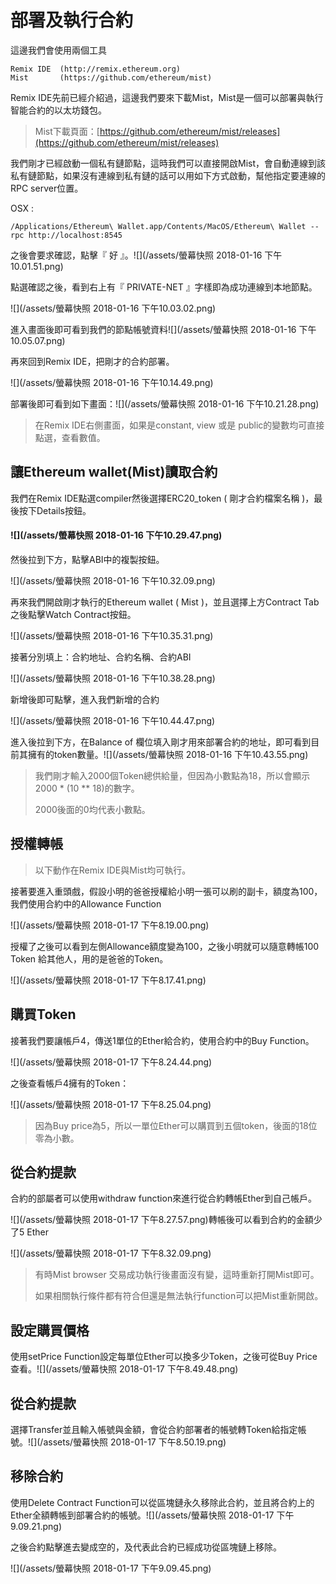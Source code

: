 # 部署及執行合約

這邊我們會使用兩個工具

```
Remix IDE  (http://remix.ethereum.org)
Mist       (https://github.com/ethereum/mist)
```

Remix IDE先前已經介紹過，這邊我們要來下載Mist，Mist是一個可以部署與執行智能合約的以太坊錢包。

> Mist下載頁面：[https://github.com/ethereum/mist/releases](https://github.com/ethereum/mist/releases)

我們剛才已經啟動一個私有鏈節點，這時我們可以直接開啟Mist，會自動連線到該私有鏈節點，如果沒有連線到私有鏈的話可以用如下方式啟動，幫他指定要連線的RPC server位置。

OSX :

```
/Applications/Ethereum\ Wallet.app/Contents/MacOS/Ethereum\ Wallet --rpc http://localhost:8545
```

之後會要求確認，點擊『 好 』。![](/assets/螢幕快照 2018-01-16 下午10.01.51.png)

點選確認之後，看到右上有『 PRIVATE-NET 』字樣即為成功連線到本地節點。

![](/assets/螢幕快照 2018-01-16 下午10.03.02.png)

進入畫面後即可看到我們的節點帳號資料![](/assets/螢幕快照 2018-01-16 下午10.05.07.png)

再來回到Remix IDE，把剛才的合約部署。

![](/assets/螢幕快照 2018-01-16 下午10.14.49.png)

部署後即可看到如下畫面：![](/assets/螢幕快照 2018-01-16 下午10.21.28.png)

> 在Remix IDE右側畫面，如果是constant, view 或是 public的變數均可直接點選，查看數值。

#### 

## 讓Ethereum wallet\(Mist\)讀取合約

我們在Remix IDE點選compiler然後選擇ERC20\_token \( 剛才合約檔案名稱 \)，最後按下Details按鈕。

#### ![](/assets/螢幕快照 2018-01-16 下午10.29.47.png)

然後拉到下方，點擊ABI中的複製按鈕。

![](/assets/螢幕快照 2018-01-16 下午10.32.09.png)

再來我們開啟剛才執行的Ethereum wallet \( Mist \)，並且選擇上方Contract Tab之後點擊Watch Contract按鈕。

![](/assets/螢幕快照 2018-01-16 下午10.35.31.png)

接著分別填上：合約地址、合約名稱、合約ABI

![](/assets/螢幕快照 2018-01-16 下午10.38.28.png)

新增後即可點擊，進入我們新增的合約

![](/assets/螢幕快照 2018-01-16 下午10.44.47.png)

進入後拉到下方，在Balance of 欄位填入剛才用來部署合約的地址，即可看到目前其擁有的token數量。![](/assets/螢幕快照 2018-01-16 下午10.43.55.png)

> 我們剛才輸入2000個Token總供給量，但因為小數點為18，所以會顯示2000 \* \(10 \*\* 18\)的數字。
>
> 2000後面的0均代表小數點。

## 授權轉帳

> 以下動作在Remix IDE與Mist均可執行。

接著要進入重頭戲，假設小明的爸爸授權給小明一張可以刷的副卡，額度為100，我們使用合約中的Allowance Function

![](/assets/螢幕快照 2018-01-17 下午8.19.00.png)

授權了之後可以看到左側Allowance額度變為100，之後小明就可以隨意轉帳100 Token 給其他人，用的是爸爸的Token。

![](/assets/螢幕快照 2018-01-17 下午8.17.41.png)

## 購買Token

接著我們要讓帳戶4，傳送1單位的Ether給合約，使用合約中的Buy  Function。

![](/assets/螢幕快照 2018-01-17 下午8.24.44.png)

之後查看帳戶4擁有的Token：

![](/assets/螢幕快照 2018-01-17 下午8.25.04.png)

> 因為Buy price為5，所以一單位Ether可以購買到五個token，後面的18位零為小數。

## 從合約提款

合約的部屬者可以使用withdraw function來進行從合約轉帳Ether到自己帳戶。

![](/assets/螢幕快照 2018-01-17 下午8.27.57.png)轉帳後可以看到合約的金額少了5 Ether

![](/assets/螢幕快照 2018-01-17 下午8.32.09.png)

> 有時Mist browser 交易成功執行後畫面沒有變，這時重新打開Mist即可。
>
> 如果相關執行條件都有符合但還是無法執行function可以把Mist重新開啟。

## 設定購買價格

使用setPrice Function設定每單位Ether可以換多少Token，之後可從Buy Price查看。![](/assets/螢幕快照 2018-01-17 下午8.49.48.png)

## 從合約提款

選擇Transfer並且輸入帳號與金額，會從合約部署者的帳號轉Token給指定帳號。![](/assets/螢幕快照 2018-01-17 下午8.50.19.png)

## 移除合約

使用Delete Contract Function可以從區塊鏈永久移除此合約，並且將合約上的Ether全額轉帳到部署合約的帳號。![](/assets/螢幕快照 2018-01-17 下午9.09.21.png)

之後合約點擊進去變成空的，及代表此合約已經成功從區塊鏈上移除。

![](/assets/螢幕快照 2018-01-17 下午9.09.45.png)


